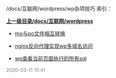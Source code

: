 /docs/互联网/wordpress/wp杂项技巧 索引：


**[上一级目录/docs/互联网/wordpress](/docs/互联网/wordpress/index.md)**

- [mo与po文件相互转换](/docs/互联网/wordpress/wp杂项技巧/mo与po文件相互转换.md)

- [nginx反向代理实现wp多域名访问](/docs/互联网/wordpress/wp杂项技巧/nginx反向代理实现wp多域名访问.md)

- [wp查看当前页面执行的所有sql](/docs/互联网/wordpress/wp杂项技巧/wp查看当前页面执行的所有sql.md)


<font size=2 color='grey'> 2020-03-11 10:41 </font>